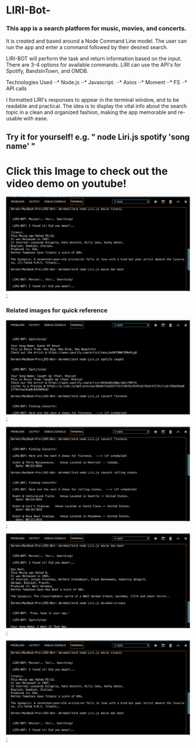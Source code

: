 # LIRI-Bot-

### This app is a search platform for music, movies, and concerts.

It is created and based around a Node Command Line model. 
The user can run the app and enter a command followed by their desired search. 

LIRI-BOT will perform the task and return information based on the input. There are 3-4 options for available commands. LIRI can use the API's for Spotify, BandsInTown, and OMDB.

Technologies Used
⋅⋅* Node.js
⋅⋅* Javascript.
⋅⋅* Axios
⋅⋅* Moment
⋅⋅* FS
⋅⋅* API calls

<!-- Technologies including node extensions like Axios, Moment, and FS allow LIRI to make API calls, read/write misc. files, and convert time/date formatting to a user friendly display.   -->

I formatted LIRI's responses to appear in the terminal window, and to be readable and practical. The idea is to display the vital info about the search topic in a clean and organized fashion, making the app memorable and re-usable with ease. 

## Try it for yourself! e.g. " node Liri.js spotify 'song name' "

# Click this Image to check out the video demo on youtube!
[![Link to YouTube Hosted Video](./images/Liri-Demo-6.png)](https://youtu.be/3T6yXFYliQQ);

### Related images for quick reference 
![Image](./images/Liri-Demo-1.png "Liri Demo #1");

![Image](./images/Liri-Demo-4.png "Liri Demo #2");

![Image](./images/Liri-Demo-5.png "Liri Demo #3");

![Image](./images/Liri-Demo-6.png "Liri Demo #4");




